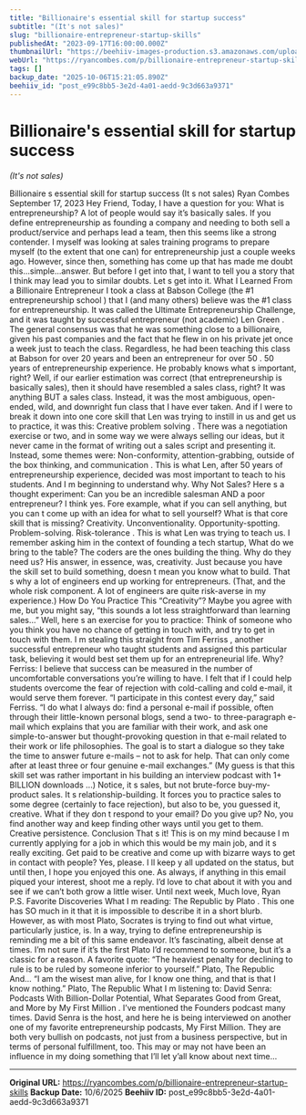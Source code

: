 ```yaml
---
title: "Billionaire's essential skill for startup success"
subtitle: "(It's not sales)"
slug: "billionaire-entrepreneur-startup-skills"
publishedAt: "2023-09-17T16:00:00.000Z"
thumbnailUrl: "https://beehiiv-images-production.s3.amazonaws.com/uploads/asset/file/6369e37a-b932-4161-be09-ab494ff9b8bb/jacob-vizek-FCSQRPEtXVI-unsplash.jpg?t=1718474041"
webUrl: "https://ryancombes.com/p/billionaire-entrepreneur-startup-skills"
tags: []
backup_date: "2025-10-06T15:21:05.890Z"
beehiiv_id: "post_e99c8bb5-3e2d-4a01-aedd-9c3d663a9371"
---
```


# Billionaire's essential skill for startup success

*(It's not sales)*



Billionaire s essential skill for startup success (It s not sales) Ryan Combes September 17, 2023 Hey Friend, Today, I have a question for you: What is entrepreneurship? A lot of people would say it’s basically sales. If you define entrepreneurship as founding a company and needing to both sell a product/service and perhaps lead a team, then this seems like a strong contender. I myself was looking at sales training programs to prepare myself (to the extent that one can) for entrepreneurship just a couple weeks ago. However, since then, something has come up that has made me doubt this...simple...answer. But before I get into that, I want to tell you a story that I think may lead you to similar doubts. Let s get into it. What I Learned From a Billionaire Entrepreneur I took a class at Babson College (the #1 entrepreneurship school ) that I (and many others) believe was the #1 class for entrepreneurship. It was called the Ultimate Entrepreneurship Challenge, and it was taught by successful entrepreneur (not academic) Len Green . The general consensus was that he was something close to a billionaire, given his past companies and the fact that he flew in on his private jet once a week just to teach the class. Regardless, he had been teaching this class at Babson for over 20 years and been an entrepreneur for over 50 . 50 years of entrepreneurship experience. He probably knows what s important, right? Well, if our earlier estimation was correct (that entrepreneurship is basically sales), then it should have resembled a sales class, right? It was anything BUT a sales class. Instead, it was the most ambiguous, open-ended, wild, and downright fun class that I have ever taken. And if I were to break it down into one core skill that Len was trying to instill in us and get us to practice, it was this: Creative problem solving . There was a negotiation exercise or two, and in some way we were always selling our ideas, but it never came in the format of writing out a sales script and presenting it. Instead, some themes were: Non-conformity, attention-grabbing, outside of the box thinking, and communication . This is what Len, after 50 years of entrepreneurship experience, decided was most important to teach to his students. And I m beginning to understand why. Why Not Sales? Here s a thought experiment: Can you be an incredible salesman AND a poor entrepreneur? I think yes. Fore example, what if you can sell anything, but you can t come up with an idea for what to sell yourself? What is that core skill that is missing? Creativity. Unconventionality. Opportunity-spotting. Problem-solving. Risk-tolerance . This is what Len was trying to teach us. I remember asking him in the context of founding a tech startup, What do we bring to the table? The coders are the ones building the thing. Why do they need us? His answer, in essence, was, creativity. Just because you have the skill set to build something, doesn t mean you know what to build. That s why a lot of engineers end up working for entrepreneurs. (That, and the whole risk component. A lot of engineers are quite risk-averse in my experience.) How Do You Practice This “Creativity”? Maybe you agree with me, but you might say, “this sounds a lot less straightforward than learning sales…” Well, here s an exercise for you to practice: Think of someone who you think you have no chance of getting in touch with, and try to get in touch with them. I m stealing this straight from Tim Ferriss , another successful entrepreneur who taught students and assigned this particular task, believing it would best set them up for an entrepreneurial life. Why? Ferriss: I believe that success can be measured in the number of uncomfortable conversations you’re willing to have. I felt that if I could help students overcome the fear of rejection with cold-calling and cold e-mail, it would serve them forever. “I participate in this contest every day,” said Ferriss. “I do what I always do: find a personal e-mail if possible, often through their little-known personal blogs, send a two- to three-paragraph e-mail which explains that you are familiar with their work, and ask one simple-to-answer but thought-provoking question in that e-mail related to their work or life philosophies. The goal is to start a dialogue so they take the time to answer future e-mails – not to ask for help. That can only come after at least three or four genuine e-mail exchanges.” (My guess is that this skill set was rather important in his building an interview podcast with 1+ BILLION downloads ...) Notice, it s sales, but not brute-force buy-my-product sales. It s relationship-building. It forces you to practice sales to some degree (certainly to face rejection), but also to be, you guessed it, creative. What if they don t respond to your email? Do you give up? No, you find another way and keep finding other ways until you get to them. Creative persistence. Conclusion That s it! This is on my mind because I m currently applying for a job in which this would be my main job, and it s really exciting. Get paid to be creative and come up with bizarre ways to get in contact with people? Yes, please. I ll keep y all updated on the status, but until then, I hope you enjoyed this one. As always, if anything in this email piqued your interest, shoot me a reply. I’d love to chat about it with you and see if we can’t both grow a little wiser. Until next week, Much love, Ryan P.S. Favorite Discoveries What I m reading: The Republic by Plato . This one has SO much in it that it is impossible to describe it in a short blurb. However, as with most Plato, Socrates is trying to find out what virtue, particularly justice, is. In a way, trying to define entrepreneurship is reminding me a bit of this same endeavor. It’s fascinating, albeit dense at times. I’m not sure if it’s the first Plato I’d recommend to someone, but it’s a classic for a reason. A favorite quote: “The heaviest penalty for declining to rule is to be ruled by someone inferior to yourself.” Plato, The Republic And… “I am the wisest man alive, for I know one thing, and that is that I know nothing.” Plato, The Republic What I m listening to: David Senra: Podcasts With Billion-Dollar Potential, What Separates Good from Great, and More by My First Million . I’ve mentioned the Founders podcast many times. David Senra is the host, and here he is being interviewed on another one of my favorite entrepreneurship podcasts, My First Million. They are both very bullish on podcasts, not just from a business perspective, but in terms of personal fulfillment, too. This may or may not have been an influence in my doing something that I’ll let y’all know about next time…

---

**Original URL:** https://ryancombes.com/p/billionaire-entrepreneur-startup-skills
**Backup Date:** 10/6/2025
**Beehiiv ID:** post_e99c8bb5-3e2d-4a01-aedd-9c3d663a9371
